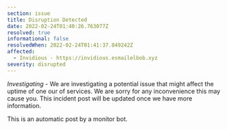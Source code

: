 ```yaml
---
section: issue
title: Disruption Detected
date: 2022-02-24T01:40:26.763077Z
resolved: true
informational: false
resolvedWhen: 2022-02-24T01:41:37.849242Z
affected:
  - Invidious - https://invidious.esmailelbob.xyz
severity: disrupted
---
```

*Investigating* - We are investigating a potential issue that might affect the uptime of one our of services. We are sorry for any inconvenience this may cause you. This incident post will be updated once we have more information.

This is an automatic post by a monitor bot.
        